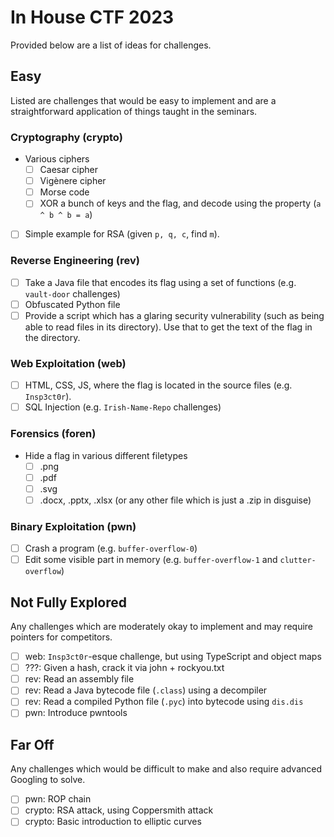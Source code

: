 # In House CTF 2023

Provided below are a list of ideas for challenges.

## Easy

Listed are challenges that would be easy to implement and are a straightforward application of things taught in the seminars.

### Cryptography (crypto)

- Various ciphers
  - [ ] Caesar cipher
  - [ ] Vigènere cipher
  - [ ] Morse code
  - [ ] XOR a bunch of keys and the flag, and decode using the property (`a ^ b ^ b = a`)
- [ ] Simple example for RSA (given `p, q, c`, find `m`).

### Reverse Engineering (rev)

- [ ] Take a Java file that encodes its flag using a set of functions (e.g. `vault-door` challenges)
- [ ] Obfuscated Python file
- [ ] Provide a script which has a glaring security vulnerability (such as being able to read files in its directory). Use that to get the text of the flag in the directory.

### Web Exploitation (web)

- [ ] HTML, CSS, JS, where the flag is located in the source files (e.g. `Insp3ct0r`).
- [ ] SQL Injection (e.g. `Irish-Name-Repo` challenges)

### Forensics (foren)

- Hide a flag in various different filetypes
  - [ ] .png
  - [ ] .pdf
  - [ ] .svg
  - [ ] .docx, .pptx, .xlsx (or any other file which is just a .zip in disguise)

### Binary Exploitation (pwn)

- [ ] Crash a program (e.g. `buffer-overflow-0`)
- [ ] Edit some visible part in memory (e.g. `buffer-overflow-1` and `clutter-overflow`)

## Not Fully Explored

Any challenges which are moderately okay to implement and may require pointers for competitors.

- [ ] web: `Insp3ct0r`-esque challenge, but using TypeScript and object maps
- [ ] ???: Given a hash, crack it via john + rockyou.txt
- [ ] rev: Read an assembly file
- [ ] rev: Read a Java bytecode file (`.class`) using a decompiler
- [ ] rev: Read a compiled Python file (`.pyc`) into bytecode using `dis.dis`
- [ ] pwn: Introduce pwntools

## Far Off

Any challenges which would be difficult to make and also require advanced Googling to solve.

- [ ] pwn: ROP chain
- [ ] crypto: RSA attack, using Coppersmith attack
- [ ] crypto: Basic introduction to elliptic curves
